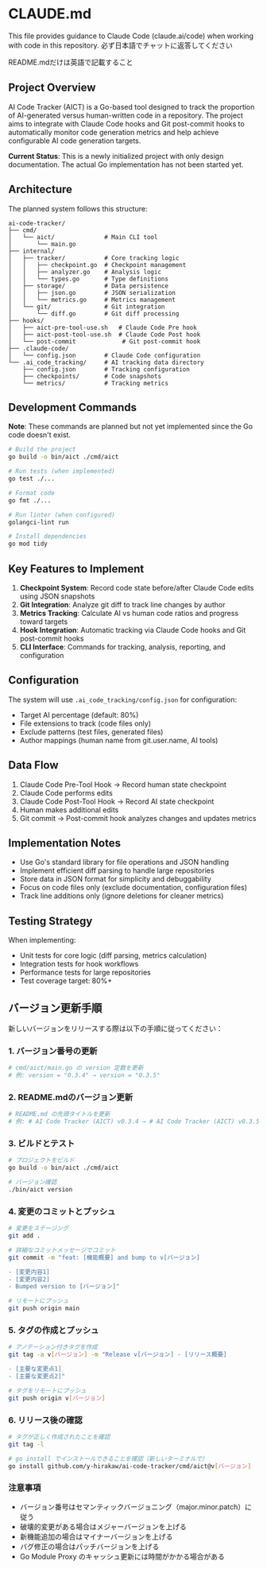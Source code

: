 # CLAUDE.md

This file provides guidance to Claude Code (claude.ai/code) when working with code in this repository.
必ず日本語でチャットに返答してください

README.mdだけは英語で記載すること

## Project Overview

AI Code Tracker (AICT) is a Go-based tool designed to track the proportion of AI-generated versus human-written code in a repository. The project aims to integrate with Claude Code hooks and Git post-commit hooks to automatically monitor code generation metrics and help achieve configurable AI code generation targets.

**Current Status**: This is a newly initialized project with only design documentation. The actual Go implementation has not been started yet.

## Architecture

The planned system follows this structure:

```
ai-code-tracker/
├── cmd/
│   └── aict/              # Main CLI tool
│       └── main.go
├── internal/
│   ├── tracker/           # Core tracking logic
│   │   ├── checkpoint.go  # Checkpoint management
│   │   ├── analyzer.go    # Analysis logic
│   │   └── types.go       # Type definitions
│   ├── storage/           # Data persistence
│   │   ├── json.go        # JSON serialization
│   │   └── metrics.go     # Metrics management
│   └── git/               # Git integration
│       └── diff.go        # Git diff processing
├── hooks/
│   ├── aict-pre-tool-use.sh   # Claude Code Pre hook
│   ├── aict-post-tool-use.sh  # Claude Code Post hook
│   └── post-commit             # Git post-commit hook
├── .claude-code/
│   └── config.json        # Claude Code configuration
└── .ai_code_tracking/     # AI tracking data directory
    ├── config.json        # Tracking configuration
    ├── checkpoints/       # Code snapshots
    └── metrics/           # Tracking metrics
```

## Development Commands

**Note**: These commands are planned but not yet implemented since the Go code doesn't exist.

```bash
# Build the project
go build -o bin/aict ./cmd/aict

# Run tests (when implemented)
go test ./...

# Format code
go fmt ./...

# Run linter (when configured)
golangci-lint run

# Install dependencies
go mod tidy
```

## Key Features to Implement

1. **Checkpoint System**: Record code state before/after Claude Code edits using JSON snapshots
2. **Git Integration**: Analyze git diff to track line changes by author
3. **Metrics Tracking**: Calculate AI vs human code ratios and progress toward targets
4. **Hook Integration**: Automatic tracking via Claude Code hooks and Git post-commit hooks
5. **CLI Interface**: Commands for tracking, analysis, reporting, and configuration

## Configuration

The system will use `.ai_code_tracking/config.json` for configuration:
- Target AI percentage (default: 80%)
- File extensions to track (code files only)
- Exclude patterns (test files, generated files)
- Author mappings (human name from git.user.name, AI tools)

## Data Flow

1. Claude Code Pre-Tool Hook → Record human state checkpoint
2. Claude Code performs edits
3. Claude Code Post-Tool Hook → Record AI state checkpoint  
4. Human makes additional edits
5. Git commit → Post-commit hook analyzes changes and updates metrics

## Implementation Notes

- Use Go's standard library for file operations and JSON handling
- Implement efficient diff parsing to handle large repositories
- Store data in JSON format for simplicity and debuggability
- Focus on code files only (exclude documentation, configuration files)
- Track line additions only (ignore deletions for cleaner metrics)

## Testing Strategy

When implementing:
- Unit tests for core logic (diff parsing, metrics calculation)
- Integration tests for hook workflows
- Performance tests for large repositories
- Test coverage target: 80%+

## バージョン更新手順

新しいバージョンをリリースする際は以下の手順に従ってください：

### 1. バージョン番号の更新
```bash
# cmd/aict/main.go の version 定数を更新
# 例: version = "0.3.4" → version = "0.3.5"
```

### 2. README.mdのバージョン更新
```bash
# README.md の先頭タイトルを更新
# 例: # AI Code Tracker (AICT) v0.3.4 → # AI Code Tracker (AICT) v0.3.5
```

### 3. ビルドとテスト
```bash
# プロジェクトをビルド
go build -o bin/aict ./cmd/aict

# バージョン確認
./bin/aict version
```

### 4. 変更のコミットとプッシュ
```bash
# 変更をステージング
git add .

# 詳細なコミットメッセージでコミット
git commit -m "feat: [機能概要] and bump to v[バージョン]

- [変更内容1]
- [変更内容2]
- Bumped version to [バージョン]"

# リモートにプッシュ
git push origin main
```

### 5. タグの作成とプッシュ
```bash
# アノテーション付きタグを作成
git tag -a v[バージョン] -m "Release v[バージョン] - [リリース概要]

- [主要な変更点1]
- [主要な変更点2]"

# タグをリモートにプッシュ
git push origin v[バージョン]
```

### 6. リリース後の確認
```bash
# タグが正しく作成されたことを確認
git tag -l

# go install でインストールできることを確認（新しいターミナルで）
go install github.com/y-hirakaw/ai-code-tracker/cmd/aict@v[バージョン]
```

### 注意事項
- バージョン番号はセマンティックバージョニング（major.minor.patch）に従う
- 破壊的変更がある場合はメジャーバージョンを上げる
- 新機能追加の場合はマイナーバージョンを上げる
- バグ修正の場合はパッチバージョンを上げる
- Go Module Proxy のキャッシュ更新には時間がかかる場合がある